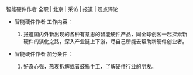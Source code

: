 智能硬件作者 全职 | 北京 | 采访 | 报道 | 观点评论

* 智能硬件作者 工作内容：

  1. 报道国内外新出现的各种有意思的智能硬件产品，同全球创客一起探索新硬件的演化之路，深入产业链上下游，尽自己所能去帮助新硬件创业者。

* 智能硬件作者 加分条件：

  1. 好奇心强，热衷拆解或者鼓捣手工，了解硬件行业的朋友。